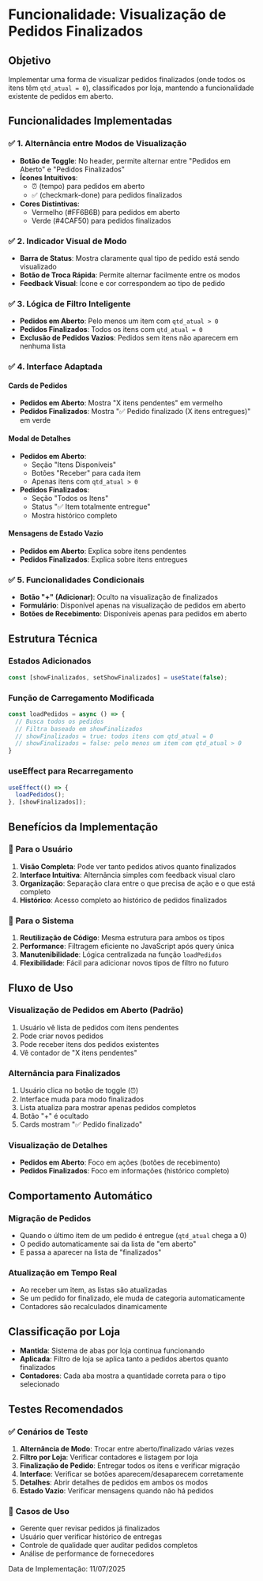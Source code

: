 # Funcionalidade: Visualização de Pedidos Finalizados

## Objetivo
Implementar uma forma de visualizar pedidos finalizados (onde todos os itens têm `qtd_atual = 0`), classificados por loja, mantendo a funcionalidade existente de pedidos em aberto.

## Funcionalidades Implementadas

### ✅ **1. Alternância entre Modos de Visualização**
- **Botão de Toggle**: No header, permite alternar entre "Pedidos em Aberto" e "Pedidos Finalizados"
- **Ícones Intuitivos**: 
  - ⏰ (tempo) para pedidos em aberto
  - ✅ (checkmark-done) para pedidos finalizados
- **Cores Distintivas**:
  - Vermelho (#FF6B6B) para pedidos em aberto
  - Verde (#4CAF50) para pedidos finalizados

### ✅ **2. Indicador Visual de Modo**
- **Barra de Status**: Mostra claramente qual tipo de pedido está sendo visualizado
- **Botão de Troca Rápida**: Permite alternar facilmente entre os modos
- **Feedback Visual**: Ícone e cor correspondem ao tipo de pedido

### ✅ **3. Lógica de Filtro Inteligente**
- **Pedidos em Aberto**: Pelo menos um item com `qtd_atual > 0`
- **Pedidos Finalizados**: Todos os itens com `qtd_atual = 0`
- **Exclusão de Pedidos Vazios**: Pedidos sem itens não aparecem em nenhuma lista

### ✅ **4. Interface Adaptada**

#### **Cards de Pedidos**
- **Pedidos em Aberto**: Mostra "X itens pendentes" em vermelho
- **Pedidos Finalizados**: Mostra "✅ Pedido finalizado (X itens entregues)" em verde

#### **Modal de Detalhes**
- **Pedidos em Aberto**: 
  - Seção "Itens Disponíveis"
  - Botões "Receber" para cada item
  - Apenas itens com `qtd_atual > 0`
- **Pedidos Finalizados**: 
  - Seção "Todos os Itens"
  - Status "✅ Item totalmente entregue"
  - Mostra histórico completo

#### **Mensagens de Estado Vazio**
- **Pedidos em Aberto**: Explica sobre itens pendentes
- **Pedidos Finalizados**: Explica sobre itens entregues

### ✅ **5. Funcionalidades Condicionais**
- **Botão "+" (Adicionar)**: Oculto na visualização de finalizados
- **Formulário**: Disponível apenas na visualização de pedidos em aberto
- **Botões de Recebimento**: Disponíveis apenas para pedidos em aberto

## Estrutura Técnica

### **Estados Adicionados**
```typescript
const [showFinalizados, setShowFinalizados] = useState(false);
```

### **Função de Carregamento Modificada**
```typescript
const loadPedidos = async () => {
  // Busca todos os pedidos
  // Filtra baseado em showFinalizados
  // showFinalizados = true: todos itens com qtd_atual = 0
  // showFinalizados = false: pelo menos um item com qtd_atual > 0
}
```

### **useEffect para Recarregamento**
```typescript
useEffect(() => {
  loadPedidos();
}, [showFinalizados]);
```

## Benefícios da Implementação

### 🎯 **Para o Usuário**
1. **Visão Completa**: Pode ver tanto pedidos ativos quanto finalizados
2. **Interface Intuitiva**: Alternância simples com feedback visual claro
3. **Organização**: Separação clara entre o que precisa de ação e o que está completo
4. **Histórico**: Acesso completo ao histórico de pedidos finalizados

### 🔧 **Para o Sistema**
1. **Reutilização de Código**: Mesma estrutura para ambos os tipos
2. **Performance**: Filtragem eficiente no JavaScript após query única
3. **Manutenibilidade**: Lógica centralizada na função `loadPedidos`
4. **Flexibilidade**: Fácil para adicionar novos tipos de filtro no futuro

## Fluxo de Uso

### **Visualização de Pedidos em Aberto (Padrão)**
1. Usuário vê lista de pedidos com itens pendentes
2. Pode criar novos pedidos
3. Pode receber itens dos pedidos existentes
4. Vê contador de "X itens pendentes"

### **Alternância para Finalizados**
1. Usuário clica no botão de toggle (⏰)
2. Interface muda para modo finalizados
3. Lista atualiza para mostrar apenas pedidos completos
4. Botão "+" é ocultado
5. Cards mostram "✅ Pedido finalizado"

### **Visualização de Detalhes**
- **Pedidos em Aberto**: Foco em ações (botões de recebimento)
- **Pedidos Finalizados**: Foco em informações (histórico completo)

## Comportamento Automático

### **Migração de Pedidos**
- Quando o último item de um pedido é entregue (`qtd_atual` chega a 0)
- O pedido automaticamente sai da lista de "em aberto"
- E passa a aparecer na lista de "finalizados"

### **Atualização em Tempo Real**
- Ao receber um item, as listas são atualizadas
- Se um pedido for finalizado, ele muda de categoria automaticamente
- Contadores são recalculados dinamicamente

## Classificação por Loja

- **Mantida**: Sistema de abas por loja continua funcionando
- **Aplicada**: Filtro de loja se aplica tanto a pedidos abertos quanto finalizados
- **Contadores**: Cada aba mostra a quantidade correta para o tipo selecionado

## Testes Recomendados

### ✅ **Cenários de Teste**
1. **Alternância de Modo**: Trocar entre aberto/finalizado várias vezes
2. **Filtro por Loja**: Verificar contadores e listagem por loja
3. **Finalização de Pedido**: Entregar todos os itens e verificar migração
4. **Interface**: Verificar se botões aparecem/desaparecem corretamente
5. **Detalhes**: Abrir detalhes de pedidos em ambos os modos
6. **Estado Vazio**: Verificar mensagens quando não há pedidos

### 📱 **Casos de Uso**
- Gerente quer revisar pedidos já finalizados
- Usuário quer verificar histórico de entregas
- Controle de qualidade quer auditar pedidos completos
- Análise de performance de fornecedores

Data de Implementação: 11/07/2025
